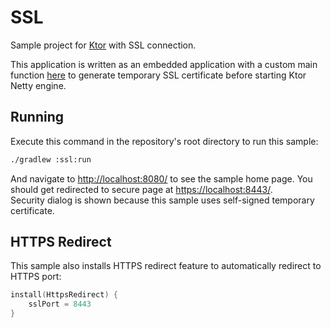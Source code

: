 # SSL

Sample project for [Ktor](http://ktor.io) with SSL connection.

This application is written as an embedded application with a custom main function 
[here](src/Main.kt) to generate temporary SSL certificate before starting Ktor Netty engine.  

## Running

Execute this command in the repository's root directory to run this sample:

```bash
./gradlew :ssl:run
```
 
And navigate to [http://localhost:8080/](http://localhost:8080/) to see the sample home page.
You should get redirected to secure page at [https://localhost:8443/](http://localhost:8443/).  
Security dialog is shown because this sample uses self-signed temporary certificate.
  
## HTTPS Redirect

This sample also installs HTTPS redirect feature to automatically redirect to HTTPS port:

```kotlin
install(HttpsRedirect) {
    sslPort = 8443
}
```

